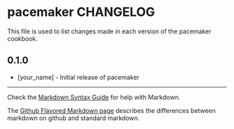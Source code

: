 pacemaker CHANGELOG
===================

This file is used to list changes made in each version of the pacemaker cookbook.

0.1.0
-----
- [your_name] - Initial release of pacemaker

- - -
Check the [Markdown Syntax Guide](http://daringfireball.net/projects/markdown/syntax) for help with Markdown.

The [Github Flavored Markdown page](http://github.github.com/github-flavored-markdown/) describes the differences between markdown on github and standard markdown.
